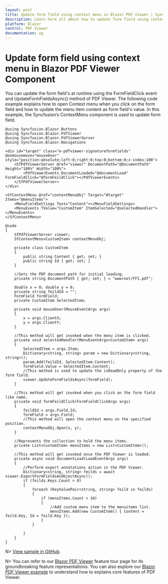 ```yaml
---
layout: post
title: Update form field using context menu in Blazor PDF Viewer | Syncfusion
description: Learn here all about how to update form field using context menu in Syncfusion Blazor PDF Viewer component and more.
platform: Blazor
control: PDF Viewer
documentation: ug
---
```


# Update form field using context menu in Blazor PDF Viewer Component

You can update the form field's at runtime using the FormFieldClick event and UpdateFormFieldsAsync() method of PDF Viewer. The following code example explains how to open Context menu when you click on the form field and how to update the menu item content as form field's value. In this example, the Syncfusion’s ContextMenu component is used to update form field.


```cshtml
@using Syncfusion.Blazor.Buttons
@using Syncfusion.Blazor.PdfViewer
@using Syncfusion.Blazor.PdfViewerServer
@using Syncfusion.Blazor.Navigations 

<div id="target" class="e-pdfviewer-signatureformfields" @onmousemove="mouseOver" style="position:absolute;left:0;right:0;top:0;bottom:0;z-index:100">
    <SfPdfViewerServer @ref="viewer" DocumentPath="@DocumentPath" Height="100%" Width="100%">
        <PdfViewerEvents DocumentLoaded="@documentLoad" FormFieldClick="@formFeildClick"></PdfViewerEvents>
    </SfPdfViewerServer>
</div>

<SfContextMenu @ref="contextMenuObj" Target="#target" Items="@menuItems">
    <MenuFieldSettings Text="Content"></MenuFieldSettings>
    <MenuEvents TValue="CustomItem" ItemSelected="@selectedHandler"></MenuEvents>
</SfContextMenu>

@code 
{    
    SfPdfViewerServer viewer;
    SfContextMenu<CustomItem> contextMenuObj;

    private class CustomItem
    {
        public string Content { get; set; }
        public string Id { get; set; }
    }

    //Sets the PDF document path for initial loading.
    private string DocumentPath { get; set; } = "wwwroot/FF1.pdf";

    double x = 0; double y = 0;
    private string feildId = "";
    FormField formField;
    private CustomItem SelectedItem;

    private void mouseOver(MouseEventArgs args)
    {
        x = args.ClientX;
        y = args.ClientY;
    }

    //This method will get invoked when the menu item is clicked.
    private void selectedHandler(MenuEventArgs<CustomItem> args)
    {
        SelectedItem = args.Item;
        Dictionary<string, string> param = new Dictionary<string, string>();
        param.Add(feildId, SelectedItem.Content); 
        formField.Value = SelectedItem.Content;
        //This method is used to update the isReadOnly property of the form field.
        viewer.UpdateFormFieldsAsync(formField);  
    }

    //This method will get invoked when you click on the form field like name.
    private void formFeildClick(FormFieldClickArgs args)
    {
        feildId = args.Field.Id;
        formField = args.Field;
        //This method will open the context menu on the specified position.
        contextMenuObj.Open(x, y);
    }

    //Represents the collection to hold the menu items.
    private List<CustomItem> menuItems = new List<CustomItem>();

    //This method will get invoked once the PDF Viewer is loaded.
    private async void documentLoad(LoadEventArgs args)
    {
        //Perform export annotations action in the PDF Viewer. 
        Dictionary<string, string> feilds = await viewer.ExportFormFieldsAsObjectAsync();
        if (feilds.Keys.Count > 0)
        {
            foreach (KeyValuePair<string, string> feild in feilds)
            {
                if (menuItems.Count < 10)
                {
                    //Add custom menu item to the menuitems list.
                    menuItems.Add(new CustomItem() { Content = feild.Key, Id = feild.Key });
                }
            }

        }
    }
}
```

N> [View sample in GitHub](https://github.com/SyncfusionExamples/blazor-pdf-viewer-examples/tree/master/Common/Update%20form%20fileds%20using%20Context%20Menu).

N> You can refer to our [Blazor PDF Viewer](https://www.syncfusion.com/blazor-components/blazor-pdf-viewer) feature tour page for its groundbreaking feature representations. You can also explore our [Blazor PDF Viewer example](https://blazor.syncfusion.com/demos/pdf-viewer/default-functionalities?theme=bootstrap4) to understand how to explains core features of PDF Viewer.